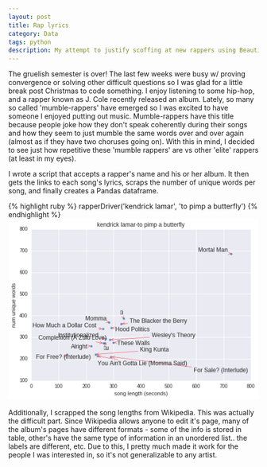 ```yaml
---
layout: post
title: Rap lyrics
category: Data
tags: python
description: My attempt to justify scoffing at new rappers using Beautiful Soup
---
```


The gruelish semester is over! The last few weeks were busy w/ proving convergence or solving other difficult questions so I was 
glad for a little break post Christmas to code something. I enjoy listening to some hip-hop, and a rapper known as J. Cole recently
released an album. Lately, so many so called 'mumble-rappers' have emerged so I was excited to have someone I enjoyed putting out music.
Mumble-rappers have this title because people joke how they don't speak coherently during their songs and how they seem to just mumble
the same words over and over again (almost as if they have two choruses going on). With this in mind, I decided to see just how
repetitive these 'mumble rappers' are vs other 'elite' rappers (at least in my eyes). 

I wrote a script that accepts a rapper's name and his or her album. It then gets the links to each song's lyrics, scraps the number of unique words per song, 
and finally creates a Pandas dataframe. 

{% highlight ruby %} rapperDriver('kendrick lamar', 'to pimp a butterfly') {% endhighlight %}
![png](/ipynb/rappers_1_1.png)

Additionally, I scrapped the song lengths from Wikipedia. This was actually the difficult part.
Since Wikipedia allows anyone to edit it's page, many of the album's pages have different formats - some of the info is stored in table, other's 
have the same type of information in an unordered list.. the labels are different, etc. Due to this, I pretty much made it work for the people
I was interested in, so it's not generalizable to any artist. 
